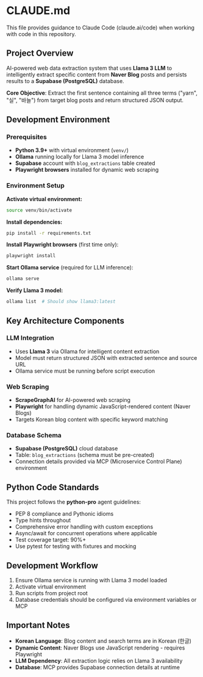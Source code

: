 # CLAUDE.md

This file provides guidance to Claude Code (claude.ai/code) when working with code in this repository.

## Project Overview

AI-powered web data extraction system that uses **Llama 3 LLM** to intelligently extract specific content from **Naver Blog** posts and persists results to a **Supabase (PostgreSQL)** database.

**Core Objective**: Extract the first sentence containing all three terms ("yarn", "실", "바늘") from target blog posts and return structured JSON output.

## Development Environment

### Prerequisites
- **Python 3.9+** with virtual environment (`venv/`)
- **Ollama** running locally for Llama 3 model inference
- **Supabase** account with `blog_extractions` table created
- **Playwright browsers** installed for dynamic web scraping

### Environment Setup

**Activate virtual environment:**
```bash
source venv/bin/activate
```

**Install dependencies:**
```bash
pip install -r requirements.txt
```

**Install Playwright browsers** (first time only):
```bash
playwright install
```

**Start Ollama service** (required for LLM inference):
```bash
ollama serve
```

**Verify Llama 3 model:**
```bash
ollama list  # Should show llama3:latest
```

## Key Architecture Components

### LLM Integration
- Uses **Llama 3** via Ollama for intelligent content extraction
- Model must return structured JSON with extracted sentence and source URL
- Ollama service must be running before script execution

### Web Scraping
- **ScrapeGraphAI** for AI-powered web scraping
- **Playwright** for handling dynamic JavaScript-rendered content (Naver Blogs)
- Targets Korean blog content with specific keyword matching

### Database Schema
- **Supabase (PostgreSQL)** cloud database
- Table: `blog_extractions` (schema must be pre-created)
- Connection details provided via MCP (Microservice Control Plane) environment

## Python Code Standards

This project follows the **python-pro** agent guidelines:
- PEP 8 compliance and Pythonic idioms
- Type hints throughout
- Comprehensive error handling with custom exceptions
- Async/await for concurrent operations where applicable
- Test coverage target: 90%+
- Use pytest for testing with fixtures and mocking

## Development Workflow

1. Ensure Ollama service is running with Llama 3 model loaded
2. Activate virtual environment
3. Run scripts from project root
4. Database credentials should be configured via environment variables or MCP

## Important Notes

- **Korean Language**: Blog content and search terms are in Korean (한글)
- **Dynamic Content**: Naver Blogs use JavaScript rendering - requires Playwright
- **LLM Dependency**: All extraction logic relies on Llama 3 availability
- **Database**: MCP provides Supabase connection details at runtime

